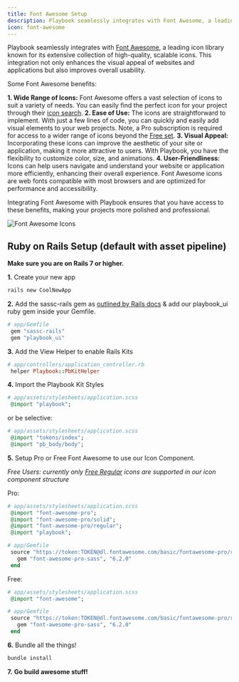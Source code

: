 ```yaml
---
title: Font Awesome Setup
description: Playbook seamlessly integrates with Font Awesome, a leading icon library known for its extensive collection of high-quality, scalable icons. This integration not only enhances the visual appeal of websites and applications but also improves overall usability.
icon: font-awesome
---
```


Playbook seamlessly integrates with [Font Awesome](https://fontawesome.com/), a leading icon library known for its extensive collection of high-quality, scalable icons. This integration not only enhances the visual appeal of websites and applications but also improves overall usability. 

Some Font Awesome benefits:

**1. Wide Range of Icons:** Font Awesome offers a vast selection of icons to suit a variety of needs. You can easily find the perfect icon for your project through their [icon search](https://fontawesome.com/search).
**2. Ease of Use:** The icons are straightforward to implement. With just a few lines of code, you can quickly and easily add visual elements to your web projects. Note, a Pro subscription is required for access to a wider range of icons beyond the [Free set](https://fontawesome.com/search?o=r&m=free&s=regular).
**3. Visual Appeal:** Incorporating these icons can improve the aesthetic of your site or application, making it more attractive to users. With Playbook, you have the flexibility to customize color, size, and animations.
**4. User-Friendliness:** Icons can help users navigate and understand your website or application more efficiently, enhancing their overall experience. Font Awesome icons are web fonts compatible with most browsers and are optimized for performance and accessibility.

Integrating Font Awesome with Playbook ensures that you have access to these benefits, making your projects more polished and professional.

![Font Awesome Icons](https://cdn.hashnode.com/res/hashnode/image/upload/v1702882676689/8da380bd-d295-4d7f-8d29-7154ab845781.png)

## Ruby on Rails Setup (default with asset pipeline)

**Make sure you are on Rails 7 or higher.**

**1.** Create your new app

```sh
rails new CoolNewApp
```

**2.** Add the sassc-rails gem as [outlined by Rails docs](/guides/getting_started/ruby_on_rails_setup) & add our playbook_ui ruby gem inside your Gemfile. 

```rb
# app/Gemfile
 gem "sassc-rails"
 gem "playbook_ui"
```

**3.** Add the View Helper to enable Rails Kits

```rb
# app/controllers/application_controller.rb
 helper Playbook::PbKitHelper
```

**4.** Import the Playbook Kit Styles

```rb
# app/assets/stylesheets/application.scss
 @import "playbook";
```

or be selective:

```rb
# app/assets/stylesheets/application.scss
 @import "tokens/index";
 @import "pb_body/body";
```

**5.** Setup Pro or Free Font Awesome to use our Icon Component.

*Free Users: currently only [Free Regular](https://fontawesome.com/search?o=r&m=free&s=regular) icons are supported in our icon component structure*

Pro:

```rb
# app/assets/stylesheets/application.scss
 @import "font-awesome-pro";
 @import "font-awesome-pro/solid";
 @import "font-awesome-pro/regular";
 @import "playbook";
```

```rb
# app/Gemfile
 source "https://token:TOKEN@dl.fontawesome.com/basic/fontawesome-pro/ruby/" do
   gem "font-awesome-pro-sass", "6.2.0"
 end
```

Free:

```rb
# app/assets/stylesheets/application.scss
 @import "font-awesome";
```

```rb
# app/Gemfile
 source "https://token:TOKEN@dl.fontawesome.com/basic/fontawesome-pro/ruby/" do
   gem "font-awesome-pro-sass", "6.2.0"
 end
```

**6.** Bundle all the things!

```sh
bundle install
```

**7.** **Go build awesome stuff!**